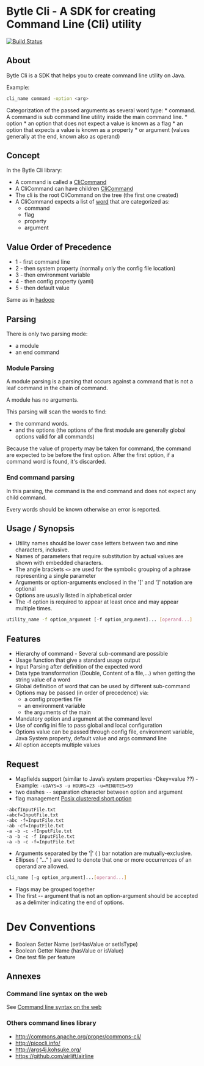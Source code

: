 # Bytle Cli - A SDK for creating Command Line (Cli) utility

[![Build Status](https://travis-ci.org/bytle/bytle-cli.svg?branch=master)](https://travis-ci.org/bytle/bytle-cli)

## About

Bytle Cli is a SDK that helps you to create command line utility on Java.

Example:

```bash
cli_name command -option <arg>
```

Categorization of the passed arguments as several word type:
    * command. A command is sub command line utility inside the main command line.
    * option 
      * an option that does not expect a value is known as a flag
      * an option that expects a value is known as a property
    * or argument (values generally at the end, known also as operand)

## Concept

In the Bytle Cli library:
  * A command is called a [CliCommand](./src/main/java/net/bytle/cli/CliCommand.java)
  * A CliCommand can have children [CliCommand](./src/main/java/net/bytle/cli/CliCommand.java)
  * The cli is the root CliCommand on the tree (the first one created)
  * A CliCommand expects a list of [word](./src/main/java/net/bytle/cli/CliWord.java) that are categorized as:
     * command
     * flag
     * property
     * argument

## Value Order of Precedence

  * 1 - first command line
  * 2 - then system property (normally only the config file location)
  * 3 - then environment variable
  * 4 - then config property (yaml)
  * 5 - then default value

Same as in [hadoop](https://hadoop.apache.org/docs/stable/api/org/apache/hadoop/conf/Configuration.html)

## Parsing

There is only two parsing mode:
  * a module
  * an end command

### Module Parsing
A module parsing is a parsing that occurs against a command that is not a leaf
command in the chain of command.

A module has no arguments.

This parsing will scan the words to find:

   * the command words.
   * and the options (the options of the first module are generally global options valid for all commands)
 
Because the value of property may be taken for command, the command are expected to be before
the first option. After the first option, if a command word is found, it's discarded.

### End command parsing

In this parsing, the command is the end command and does not expect any
child command.

Every words should be known otherwise an error is reported.

## Usage / Synopsis

  * Utility names should be lower case letters between two and nine characters, inclusive.
  * Names of parameters that require substitution by actual values are shown with embedded <underscore> characters.
  * The angle brackets `<>` are used for the symbolic grouping of a phrase representing a single parameter
  * Arguments or option-arguments enclosed in the '[' and ']' notation are optional
  * Options are usually listed in alphabetical order 
  * The -f option is required to appear at least once and may appear multiple times.
```bash
utility_name -f option_argument [-f option_argument]... [operand...]
```
   
## Features

  * Hierarchy of command - Several sub-command are possible
  * Usage function that give a standard usage output
  * Input Parsing after definition of the expected word
  * Data type transformation (Double, Content of a file,...) when getting the string value of a word
  * Global definition of word that can be used by different sub-command
  * Options may be passed (in order of precedence) via:
    * a config properties file
    * an environment variable
    * the arguments of the main
  * Mandatory option and argument at the command level
  * Use of config ini file to pass global and local configuration
  * Options value can be passed through config file, environment variable, Java System property, default value and args command line
  * All option accepts multiple values

## Request

  * Mapfields support (similar to Java’s system properties -Dkey=value ??) - Example: `-uDAYS=3 -u HOURS=23 -u=MINUTES=59`
  * two dashes `--` separation character between option and argument
  * flag management [Posix clustered short option](http://pubs.opengroup.org/onlinepubs/9699919799/basedefs/V1_chap12.html#tag_12_02)
```
-abcfInputFile.txt
-abcf=InputFile.txt
-abc -f=InputFile.txt
-ab -cf=InputFile.txt
-a -b -c -fInputFile.txt
-a -b -c -f InputFile.txt
-a -b -c -f=InputFile.txt
```
  * Arguments separated by the '|' ( <vertical-line>) bar notation are mutually-exclusive.
  * Ellipses ( "..." ) are used to denote that one or more occurrences of an operand are allowed.
```bash
cli_name [-g option_argument]...[operand...]
```
  * Flags may be grouped together
  * The first -- argument that is not an option-argument should be accepted as a delimiter indicating the end of options.

# Dev Conventions
  * Boolean Setter Name (setHasValue or setIsType)
  * Boolean Getter Name (hasValue or isValue)
  * One test file per feature
 
  
## Annexes 
### Command line syntax on the web  

See [Command line syntax on the web](Syntax.md)

### Others command lines library

  * http://commons.apache.org/proper/commons-cli/
  * http://picocli.info/
  * http://args4j.kohsuke.org/
  * https://github.com/airlift/airline
